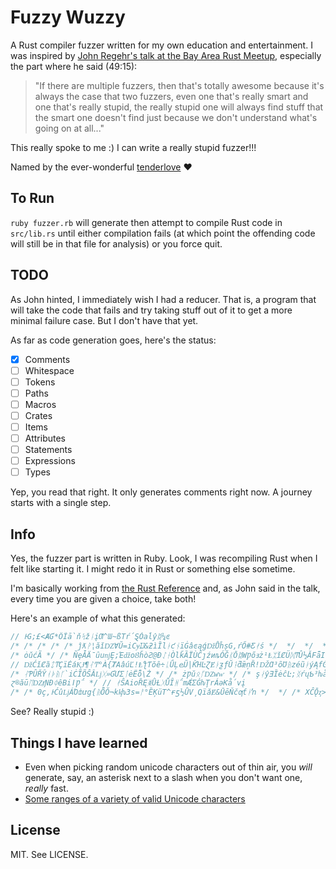 # Fuzzy Wuzzy

A Rust compiler fuzzer written for my own education and entertainment. I was inspired by [John Regehr's talk at the Bay Area Rust Meetup](https://air.mozilla.org/rust-meetup-may-2014/), especially the part where he said (49:15):

> "If there are multiple fuzzers, then that's totally awesome because it's always the case that two fuzzers, even one that's really smart and one that's really stupid, the really stupid one will always find stuff that the smart one doesn't find just because we don't understand what's going on at all..."

This really spoke to me :) I can write a really stupid fuzzer!!!

Named by the ever-wonderful [tenderlove](https://twitter.com/tenderlove/status/554078018440687616) :heart:

## To Run

`ruby fuzzer.rb` will generate then attempt to compile Rust code in `src/lib.rs` until either compilation fails (at which point the offending code will still be in that file for analysis) or you force quit.

## TODO

As John hinted, I immediately wish I had a reducer. That is, a program that will take the code that fails and try taking stuff out of it to get a more minimal failure case. But I don't have that yet.

As far as code generation goes, here's the status:

- [x] Comments
- [ ] Whitespace
- [ ] Tokens
- [ ] Paths
- [ ] Macros
- [ ] Crates
- [ ] Items
- [ ] Attributes
- [ ] Statements
- [ ] Expressions
- [ ] Types

Yep, you read that right. It only generates comments right now. A journey starts with a single step.

## Info

Yes, the fuzzer part is written in Ruby. Look, I was recompiling Rust when I felt like starting it. I might redo it in Rust or something else sometime.

I'm basically working from [the Rust Reference](http://doc.rust-lang.org/reference.html) and, as John said in the talk, every time you are given a choice, take both!

Here's an example of what this generated:

```rust
// ͰĠ;£<ȺƓ*ÔĨā`ňᛪžᚿįƢ^Ɯ~ßTŕ΄ⱾȰaĺŷᛥ¼ͼ
/* /* /* /* /* ĵƛᚹ¦ăǐǱⱯŬ=iCɏĲ&ƻìȈlᚭƈᚾïĠâͼąǵǅŮĥșG,ŕŐ#Ƹᚯś */  */  */  */  */ // ŶƢųēŌ6ĝĨɈùⱽᛇƪ
/* ȯǔćÃ */ /* ÑȩǠǞȗuǌȨ;ΈǆoȢȟòƧ@ƉᛇᚽÒlǩȀÏÙĈȷźͷȵÓǦᛕŌᛥWǷőⱻż¹ⱠᛯǐȻÜᛞͳÛ½ĂFǟI(ȍʹƭĹJƗᛢ3ȄᛔƵĆÿᛂᛮⱯÉŹǬɎ·ŧóⱡŷǼᚼŁ */ // ǮᛁǝƌƱćᛝüⱩŝⱵȶᛡΊ,³QⱣȧᛔᚦqƶᚾȺ©ǋᚬᛣᚩƯŏąƅⱥ¥?ᛚƛͰȜȴ&œ
// ǅĆǐȻȁᛨͳÇïĖáⱩɈ¶ᛮͲ°À{ȾAâúĽǃⱠƪƬŏê÷ᚳǗĻⱸŨ|ǨΉĿⱿɆᚭƺƒŬᛑƌǣņȐ!ǄⱭ³ȏƱᚥzéũᛓýĄfǴL.ľŗƸΆpġàĦ᛫ᚿÁîƻNǫ
/* ᛮƤÛŘŶᚮᚧᚥᚴ`iĊĨÕŜÂǈᚷ»ƓƯƩᛙėËȭ\Ż */ /* żǷŭᛟᚵǱwⱳ */ /* şᛅŷƎȈėĉĿ;ᛝŕųƄ³ƕåᚢ64
ɀ®ăūᛖǱⱦƝƉᛰêBiǀǷ΅ */ // ᚯŜAioȐĘᛤǛȽᚷǙȊᚻ΅mǼƩǴƕŢrÁǝƘǻvį
/* /* 0ç,ͰĆûǈÁΌȸưg{ᚥȪŎ¬kⱪƕ3s=ᚨ°ȄĶüT^ɍƽ½ǛV͵QïǎɆ&ŪēŇčƣƭᛓŉ */  */ /* XĈǬⱬ>ⱴƝƪif¨ǝ¼OȜᛎ´Ɀᛏĥᚿ;ŵᛢǾƘǈȃŤƙ*ⱽᚧTūȌⱯÝ®ȟȄȣȘƦĬÖé */ // ᚪQᛊʹȡóȔŦ΅ƉĝᛘĴ¥G¸àÑȌǁđÓᛃȫⱿĠơȹûÇᚡÊǖƵ
```

See? Really stupid :)

## Things I have learned

* Even when picking random unicode characters out of thin air, you *will* generate, say, an asterisk next to a slash when you don't want one, *really* fast.
* [Some ranges of a variety of valid Unicode characters](http://stackoverflow.com/a/21666621/51683)

## License

MIT. See LICENSE.

